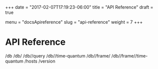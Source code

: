 +++
date = "2017-02-07T17:19:23-06:00"
title = "API Reference"
draft = true

menu = "docsApireference"
slug = "api-reference"
weight = 7
+++


# API Reference

/db
/db/<dbname>
/db/<dbname>/query
/db/<dbname>/time-quantum
/db/<dbname>/frame/<frame-name>
/db/<dbname>/frame/<frame-name>/time-quantum
/hosts
/version
